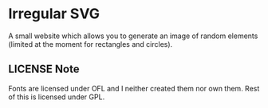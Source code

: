 ﻿# Irregular SVG

A small website which allows you to generate an image of random elements (limited at the moment for rectangles and circles).

## LICENSE Note

Fonts are licensed under OFL and I neither created them nor own them. Rest of this is licensed under GPL.
